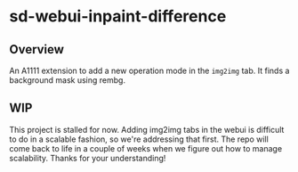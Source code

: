 # sd-webui-inpaint-difference
## Overview
An A1111 extension to add a new operation mode in the `img2img` tab. It finds a background mask using rembg.  

## WIP
This project is stalled for now. Adding img2img tabs in the webui is difficult to do in a scalable fashion, so we're addressing that first. The repo will come back to life in a couple of weeks when we figure out how to manage scalability. Thanks for your understanding! 
